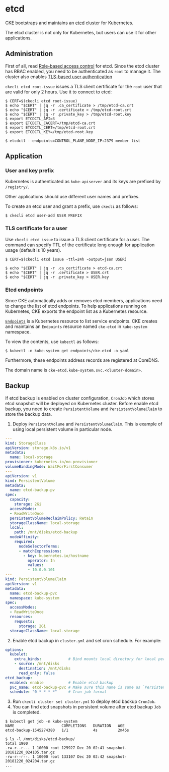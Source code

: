 etcd
====

CKE bootstraps and maintains an [etcd][] cluster for Kubernetes.

The etcd cluster is not only for Kubernetes, but users can use it
for other applications.

Administration
--------------

First of all, read [Role-based access control][RBAC] for etcd.
Since the etcd cluster has RBAC enabled, you need to be authenticated as `root` to manage it.
The cluster also enables [TLS-based user authentication](https://github.com/etcd-io/etcd/blob/master/Documentation/op-guide/authentication.md#using-tls-common-name)

`ckecli etcd root-issue` issues a TLS client certificate for the `root` user that are valid for only 2 hours.  Use it to connect to etcd:

```console
$ CERT=$(ckecli etcd root-issue)
$ echo "$CERT" | jq -r .ca_certificate > /tmp/etcd-ca.crt
$ echo "$CERT" | jq -r .certificate > /tmp/etcd-root.crt
$ echo "$CERT" | jq -r .private_key > /tmp/etcd-root.key
$ export ETCDCTL_API=3
$ export ETCDCTL_CACERT=/tmp/etcd-ca.crt
$ export ETCDCTL_CERT=/tmp/etcd-root.crt
$ export ETCDCTL_KEY=/tmp/etcd-root.key

$ etcdctl --endpoints=CONTROL_PLANE_NODE_IP:2379 member list
```

Application
-----------

### User and key prefix

Kubernetes is authenticated as `kube-apiserver` and its keys are prefixed by `/registry/`.

Other applications should use different user names and prefixes.

To create an etcd user and grant a prefix, use `ckecli` as follows:

```console
$ ckecli etcd user-add USER PREFIX
```

### TLS certificate for a user

Use `ckecli etcd issue` to issue a TLS client certificate for a user.
The command can specify TTL of the certificate long enough for application usage (default is 10 years).

```console
$ CERT=$(ckecli etcd issue -ttl=24h -output=json USER)

$ echo "$CERT" | jq -r .ca_certificate > etcd-ca.crt
$ echo "$CERT" | jq -r .certificate > USER.crt
$ echo "$CERT" | jq -r .private_key > USER.key
```

### Etcd endpoints

Since CKE automatically adds or removes etcd members, applications need
to change the list of etcd endpoints.  To help applications running on
Kubernetes, CKE exports the endpoint list as a Kubernetes resource.

[`Endpoints`][Endpoints] is a Kubernetes resource to list service endpoints.
CKE creates and maintains an `Endpoints` resource named `cke-etcd` in `kube-system` namespace.

To view the contents, use `kubectl` as follows:

```console
$ kubectl -n kube-system get endpoints/cke-etcd -o yaml
```

Furthermore, these endpoints address records are registered at CoreDNS.

The domain name is `cke-etcd.kube-system.svc.<cluster-domain>`.

Backup
------

If etcd backup is enabled on cluster configuration, `CronJob` which stores etcd snapshot will be deployed on Kubernetes cluster.
Before enable etcd backup, you need to create `PersistentVolume` and `PersistentVolumeClaim` to store the backup data.

1. Deploy `PersistentVolume` and `PersistentVolumeClaim`. This is example of using local persistent volume in particular node.
```yaml
---
kind: StorageClass
apiVersion: storage.k8s.io/v1
metadata:
  name: local-storage
provisioner: kubernetes.io/no-provisioner
volumeBindingMode: WaitForFirstConsumer
---
apiVersion: v1
kind: PersistentVolume
metadata:
  name: etcd-backup-pv
spec:
  capacity:
    storage: 2Gi
  accessModes:
  - ReadWriteOnce
  persistentVolumeReclaimPolicy: Retain
  storageClassName: local-storage
  local:
    path: /mnt/disks/etcd-backup
  nodeAffinity:
    required:
      nodeSelectorTerms:
      - matchExpressions:
        - key: kubernetes.io/hostname
          operator: In
          values:
          - 10.0.0.101
---
kind: PersistentVolumeClaim
apiVersion: v1
metadata:
  name: etcd-backup-pvc
  namespace: kube-system
spec:
  accessModes:
  - ReadWriteOnce
  resources:
    requests:
      storage: 2Gi
  storageClassName: local-storage
```
2. Enable etcd backup in `cluster.yml` and set cron schedule. For example:
```yaml
options:
  kubelet:
    extra_binds:            # Bind mounts local directory for local persistent volume
    - source: /mnt/disks
      destination: /mnt/disks
      read_only: false
etcd_backup:
  enabled: enable           # Enable etcd backup
  pvc_name: etcd-backup-pvc # Make sure this name is same as `PersistentVolumeClaim` name.
  schedule: "0 * * * *"     # Cron job format
```
3. Run `ckecli cluster set cluster.yml` to deploy etcd backup `CronJob`.
4. You can find etcd snapshots in persistent volume after etcd backup `Job` is completed.
```console
$ kubectl get job -n kube-system
NAME                     COMPLETIONS   DURATION   AGE
etcd-backup-1545274380   1/1           4s         2m45s

$ ls -l /mnt/disks/etcd-backup/
total 1900
-rw-r--r--. 1 10000 root 125927 Dec 20 02:41 snapshot-20181220_024105.tar.gz
-rw-r--r--. 1 10000 root 133107 Dec 20 02:42 snapshot-20181220_024204.tar.gz
...
```

[etcd]: https://github.com/etcd-io/etcd
[RBAC]: https://github.com/etcd-io/etcd/blob/master/Documentation/op-guide/authentication.md
[Endpoints]: https://kubernetes.io/docs/concepts/services-networking/service/#services-without-selectors
[PersistentVolume]: https://kubernetes.io/docs/concepts/storage/persistent-volumes
